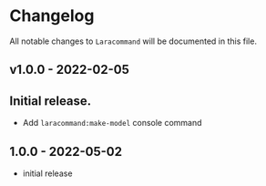 # Changelog

All notable changes to `Laracommand` will be documented in this file.

## v1.0.0 - 2022-02-05

## Initial release.

- Add `laracommand:make-model` console command

## 1.0.0 - 2022-05-02

- initial release

